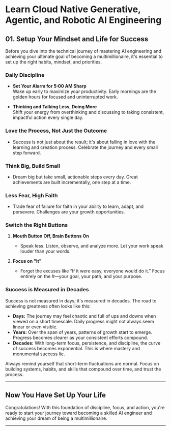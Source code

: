 # **Learn Cloud Native Generative, Agentic, and Robotic AI Engineering**

## **01. Setup Your Mindset and Life for Success**

Before you dive into the technical journey of mastering AI engineering and achieving your ultimate goal of becoming a multimillionaire, it's essential to set up the right habits, mindset, and priorities.

### **Daily Discipline**
- **Set Your Alarm for 5:00 AM Sharp**  
  Wake up early to maximize your productivity. Early mornings are the golden hours for focused and uninterrupted work.

- **Thinking and Talking Less, Doing More**  
  Shift your energy from overthinking and discussing to taking consistent, impactful action every single day.

### **Love the Process, Not Just the Outcome**
- Success is not just about the result; it's about falling in love with the learning and creation process. Celebrate the journey and every small step forward.

### **Think Big, Build Small**
- Dream big but take small, actionable steps every day. Great achievements are built incrementally, one step at a time.

### **Less Fear, High Faith**
- Trade fear of failure for faith in your ability to learn, adapt, and persevere. Challenges are your growth opportunities.

### **Switch the Right Buttons**
1. **Mouth Button Off, Brain Buttons On**  
   - Speak less. Listen, observe, and analyze more. Let your work speak louder than your words.

2. **Focus on "It"**  
   - Forget the excuses like “If it were easy, everyone would do it.” Focus entirely on the *It*—your goal, your path, and your purpose.

### **Success is Measured in Decades**
Success is not measured in days; it's measured in decades. The road to achieving greatness often looks like this:

- **Days:** The journey may feel chaotic and full of ups and downs when viewed on a short timescale. Daily progress might not always seem linear or even visible.
- **Years:** Over the span of years, patterns of growth start to emerge. Progress becomes clearer as your consistent efforts compound.
- **Decades:** With long-term focus, persistence, and discipline, the curve of success becomes exponential. This is where mastery and monumental success lie.

Always remind yourself that short-term fluctuations are normal. Focus on building systems, habits, and skills that compound over time, and trust the process.

---

## **Now You Have Set Up Your Life**
Congratulations! With this foundation of discipline, focus, and action, you're ready to start your journey toward becoming a skilled AI engineer and achieving your dream of being a multimillionaire.

---